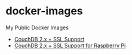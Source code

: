 # docker-images
My Public Docker Images

* [CouchDB 2.x + SSL Support]("https://github.com/robsonvn/docker-images/tree/master/couchdb-ssl")
* [CouchDB 2.x + SSL Support for Raspberry Pi]("https://github.com/robsonvn/docker-images/tree/master/couchdb-ssl-pi")
